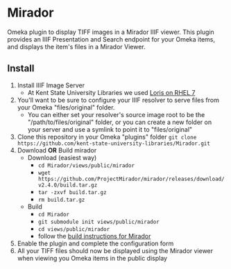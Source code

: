 # Mirador

Omeka plugin to display TIFF images in a Mirador IIIF viewer. This plugin provides an IIIF Presentation and Search endpoint for your Omeka items, and displays the item's files in a Mirador Viewer.

## Install

1. Install IIIF Image Server
    * At Kent State University Libraries we used [Loris on RHEL 7](https://github.com/loris-imageserver/loris/blob/development/doc/redhat-7-install.md)
2. You'll want to be sure to configure your IIIF resolver to serve files from your Omeka "files/original" folder.
    * You can either set your resolver's source image root to be the "/path/to/files/original" folder, or you can create a new folder on your server and use a symlink to point it to "files/original"
3. Clone this repository in your Omeka "plugins" folder `git clone https://github.com/kent-state-university-libraries/Mirador.git`
4. Download **OR** Build mirador
    * Download (easiest way)
      * `cd Mirador/views/public/mirador`
      * `wget https://github.com/ProjectMirador/mirador/releases/download/v2.4.0/build.tar.gz`
      * `tar -zxvf build.tar.gz`
      * `rm build.tar.gz`
    * Build
      * `cd Mirador`
      * `git submodule init views/public/mirador`
      * `cd views/public/mirador`
      * follow the [build instructions for Mirador](https://github.com/ProjectMirador/mirador)
5. Enable the plugin and complete the configuration form
6. All your TIFF files should now be displayed using the Mirador viewer when viewing you Omeka items in the public display

